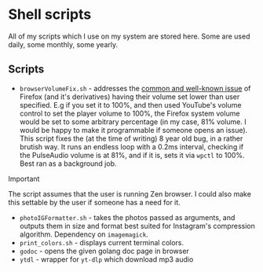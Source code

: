 # Shell scripts
All of my scripts which I use on my system are stored here. Some are used daily, some monthly, some yearly.

## Scripts
- `browserVolumeFix.sh` - addresses the [common and well-known issue](https://bugzilla.mozilla.org/show_bug.cgi?id=1422637) of Firefox (and it's derivatives) having their volume set lower than user specified.
E.g if you set it to 100%, and then used YouTube's volume control to set the player volume to 100%, the Firefox system volume would be set to some arbitrary percentage (in my case, 81% volume. I would be happy to make it programmable if someone opens an issue).
This script fixes the (at the time of writing) 8 year old bug, in a rather brutish way. It runs an endless loop with a 0.2ms interval, checking if the PulseAudio volume is at 81%, and if it is, sets it via `wpctl` to 100%. Best ran as a background job.
> [!IMPORTANT]
> The script assumes that the user is running Zen browser. I could also make this settable by the user if someone has a need for it. 
- `photoIGFormatter.sh` - takes the photos passed as arguments, and outputs them in size and format best suited for Instagram's compression algorithm. Dependency on `imagemagick`.
- `print_colors.sh` - displays current terminal colors.
- `godoc` - opens the given golang doc page in browser
- `ytdl` - wrapper for `yt-dlp` which download mp3 audio
